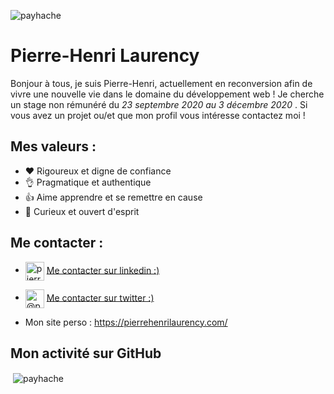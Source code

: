 <p align="left"> <img src="https://komarev.com/ghpvc/?username=payhache" alt="payhache" /> </p>

# Pierre-Henri Laurency

Bonjour à tous, je suis Pierre-Henri, actuellement en reconversion afin de vivre une nouvelle vie dans le domaine du développement web !
Je cherche  un stage non rémunéré du _23 septembre 2020 au 3 décembre 2020_ . Si vous avez un projet ou/et que mon profil vous intéresse
contactez moi !

## Mes valeurs :

* ❤ Rigoureux et digne de confiance 
* 👌 Pragmatique et authentique
* 👍 Aime apprendre et se remettre en cause
* 👀 Curieux et ouvert d'esprit

## Me contacter :

*  <a href="https://linkedin.com/in/pierre-henri-laurency-229a68197/" target="blank"><img align="center" src="https://cdn.jsdelivr.net/npm/simple-icons@3.0.1/icons/linkedin.svg" alt="pierre-henri-laurency-229a68197/" height="30" width="30" /></a>   <a href="https://www.linkedin.com/in/pierre-henri-laurency-229a68197/"> Me contacter sur linkedin :) </a>  

* <a href="https://twitter.com/@phenri_l" target="blank"><img align="center" src="https://cdn.jsdelivr.net/npm/simple-icons@3.0.1/icons/twitter.svg" alt="@phenri_l" height="30" width="30" /></a>  <a href="https://twitter.com/Phenri_L"> Me contacter sur twitter :) </a>
* Mon site perso : https://pierrehenrilaurency.com/


## Mon activité sur GitHub

<p>&nbsp;<img align="center" src="https://github-readme-stats.vercel.app/api?username=payhache&show_icons=true" alt="payhache" /></p>


